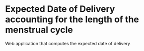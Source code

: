 # Expected Date of Delivery accounting for the length of the menstrual cycle
Web application that computes the expected date of delivery

